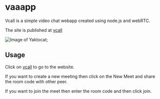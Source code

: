 # vaaapp
Vcall is a simple video chat webapp created using node.js and webRTC.

The site is published at [vcall](https://m-vineetha.github.io/vaaapp/)

![Image of Yaktocat]("C:\Users\Dell\Pictures\front.JPG");

## Usage
Click on [vcall](https://m-vineetha.github.io/vaaapp/) to go to the website.

If you want to create a new meeting then click on the New Meet and share the room code with other peer.

If you want to join the meet then enter the room code and then click join.
